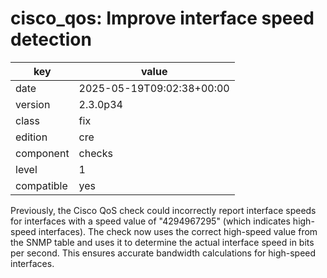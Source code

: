 [//]: # (werk v2)
# cisco_qos: Improve interface speed detection

key        | value
---------- | ---
date       | 2025-05-19T09:02:38+00:00
version    | 2.3.0p34
class      | fix
edition    | cre
component  | checks
level      | 1
compatible | yes

Previously, the Cisco QoS check could incorrectly report interface speeds for interfaces with a speed value of "4294967295" (which indicates high-speed interfaces).
The check now uses the correct high-speed value from the SNMP table and uses it to determine the actual interface speed in bits per second.
This ensures accurate bandwidth calculations for high-speed interfaces.
